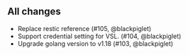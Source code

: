 ## All changes

* Replace restic reference (#105, @blackpiglet)
* Support credential setting for VSL. (#104, @blackpiglet)
* Upgrade golang version to v1.18 (#103, @blackpiglet)